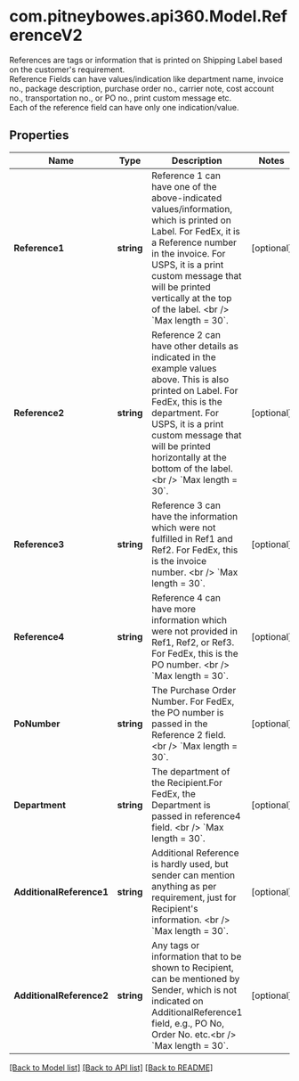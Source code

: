 # com.pitneybowes.api360.Model.ReferenceV2
References are tags or information that is printed on Shipping Label based on the customer's requirement. <br /> Reference Fields can have values/indication like department name, invoice no., package description, purchase order no., carrier note, cost account no., transportation no., or PO no., print custom message etc.<br /> Each of the reference field can have only one indication/value. 

## Properties

Name | Type | Description | Notes
------------ | ------------- | ------------- | -------------
**Reference1** | **string** | Reference 1 can have one of the above-indicated values/information, which is printed on Label. For FedEx, it is a Reference number in the invoice. For USPS, it is a print custom message that will be printed vertically at the top of the label. &lt;br /&gt; &#x60;Max length &#x3D; 30&#x60;. | [optional] 
**Reference2** | **string** | Reference 2 can have other details as indicated in the example values above. This is also printed on Label. For FedEx, this is the department. For USPS, it is a print custom message that will be printed horizontally at the bottom of the label. &lt;br /&gt; &#x60;Max length &#x3D; 30&#x60;. | [optional] 
**Reference3** | **string** | Reference 3 can have the information which were not fulfilled in Ref1 and Ref2. For FedEx, this is the invoice number. &lt;br /&gt; &#x60;Max length &#x3D; 30&#x60;. | [optional] 
**Reference4** | **string** | Reference 4 can have more information which were not provided in Ref1, Ref2, or Ref3. For FedEx, this is the PO number. &lt;br /&gt; &#x60;Max length &#x3D; 30&#x60;. | [optional] 
**PoNumber** | **string** | The Purchase Order Number. For FedEx, the PO number is passed in the Reference 2 field. &lt;br /&gt; &#x60;Max length &#x3D; 30&#x60;. | [optional] 
**Department** | **string** | The department of the Recipient.For FedEx, the Department is passed in reference4 field. &lt;br /&gt; &#x60;Max length &#x3D; 30&#x60;. | [optional] 
**AdditionalReference1** | **string** | Additional Reference is hardly used, but sender can mention anything as per requirement, just for Recipient&#39;s information. &lt;br /&gt; &#x60;Max length &#x3D; 30&#x60;. | [optional] 
**AdditionalReference2** | **string** | Any tags or information that to be shown to Recipient, can be mentioned by Sender, which is not indicated on AdditionalReference1 field, e.g., PO No, Order No. etc.&lt;br /&gt; &#x60;Max length &#x3D; 30&#x60;. | [optional] 

[[Back to Model list]](../../README.md#documentation-for-models) [[Back to API list]](../../README.md#documentation-for-api-endpoints) [[Back to README]](../../README.md)

